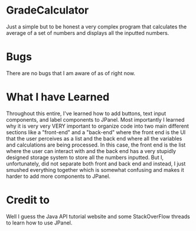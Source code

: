 # GradeCalculator
Just a simple but to be honest a very complex program that calculates the average of a set of numbers and displays all the inputted numbers.

# Bugs
There are no bugs that I am aware of as of right now.

# What I have Learned
Throughout this entire, I've learned how to add buttons, text input components, and label components to JPanel. Most importantly I learned why it is very very VERY important to organize code into two main different sections like a "front-end" and a "back-end" where the front end is the UI that the user perceives as a list and the back end where all the variables and calculations are being processed. In this case, the front end is the list where the user can interact with and the back end has a very stupidly designed storage system to store all the numbers inputted. But I, unfortunately, did not separate both front and back end and instead, I just smushed everything together which is somewhat confusing and makes it harder to add more components to JPanel.  

# Credit to
Well I guess the Java API tutorial website and some StackOverFlow threads to learn how to use JPanel.
